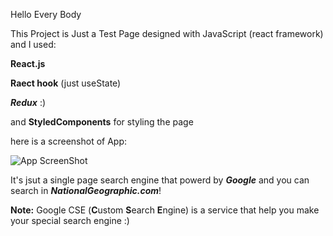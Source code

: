 Hello Every Body

This Project is Just a Test Page designed with JavaScript (react framework) and I used:
  
  **React.js**
  
  **Raect hook** (just useState)
  
  ***Redux*** :)
  
  and **StyledComponents** for styling the page
  
  here is a screenshot of App:
  
  ![App ScreenShot](https://uupload.ir/files/q8da_screenshot_from_2020-10-24_04-50-47.png)
  
It's jsut a single page search engine that powerd by ***Google*** and you can search in ***NationalGeographic.com***!

**Note:** Google CSE (**C**ustom **S**earch **E**ngine) is a service that help you make your special search engine
:)
